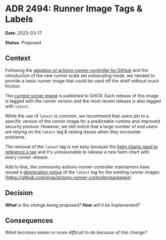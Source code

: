 # ADR 2494: Runner Image Tags & Labels

**Date**: 2023-03-17

**Status**: Proposed<!-- |Accepted|Rejected|Superceded|Deprecated -->

## Context

Following the [adoption of actions-runner-controller by GitHub](https://github.com/actions/actions-runner-controller/discussions/2072) and the introduction of the new runner scale set autoscaling mode, we needed to provide a basic runner image that could be used off the shelf without much friction.

The [current runner image](https://github.com/actions/runner/pkgs/container/actions-runner) is published to GHCR. Each release of this image is tagged with the runner version and the most recent release is also tagged with `latest`.

While the use of `latest` is common, we recommend that users pin to a specific version of the runner image for a predictable runtime and improved security posture. However, we still notice that a large number of end users are relying on the `latest` tag & raising issues when they encounter problems.

The removal of the `latest` tag is not easy because the [helm charts need to reference a tag](https://github.com/actions/actions-runner-controller/blob/master/charts/gha-runner-scale-set/values.yaml#L161) and it's unreasonable to release a new helm chart with every runner release.

Add to that, the community actions-runner-controller maintainers have issued a [deprecation notice](https://github.com/actions/actions-runner-controller/issues/2056) of the `latest` tag for the existing runner images (https://github.com/orgs/actions-runner-controller/packages)

## Decision

_**What** is the change being proposed? **How** will it be implemented?_

## Consequences

_What becomes easier or more difficult to do because of this change?_